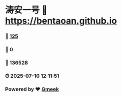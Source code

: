 # 涛安一号 :link: https://bentaoan.github.io 
### :page_facing_up: [125](https://bentaoan.github.io/tag.html) 
### :speech_balloon: 0 
### :hibiscus: 136528 
### :alarm_clock: 2025-07-10 12:11:51 
### Powered by :heart: [Gmeek](https://github.com/Meekdai/Gmeek)
